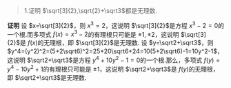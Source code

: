 >1.证明 $\sqrt[3]{2},\sqrt{2}+\sqrt3$都是无理数.
    
$\textbf{证明}$ 设 $x=\sqrt[3]{2}$，则 $x^3=2$，这说明 $\sqrt[3]{2}$是方程 $x^3-2=0$的一个根.而多项式 $f(x)=x^3-2$的有理根只可能是 $\pm 1,\pm 2$，这说明 $\sqrt[3]{2}$是 $f(x)$的无理根，即 $\sqrt[3]{2}$是无理数.
设 $y=\sqrt2+\sqrt3$，则 $y^4=(y^2)^2=(5+2\sqrt6)^2=25+20\sqrt6+24=10(5+2\sqrt6)-1=10y^2-1$，这说明 $\sqrt2+\sqrt3$是方程 $y^4+10y^2-1=0$的一个根.那么，多项式 $f(y)=y^4-10y^2+1$的有理根只可能是 $\pm 1$，这说明 $\sqrt2+\sqrt3$是 $f(y)$的无理根，即 $\sqrt2+\sqrt3$是无理数.
    

